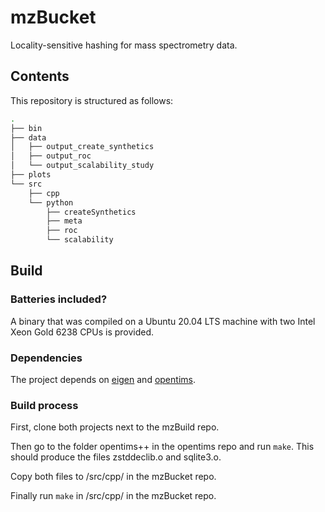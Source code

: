 # mzBucket
Locality-sensitive hashing for mass spectrometry data.

## Contents
This repository is structured as follows:
``` bash
.
├── bin
├── data
│   ├── output_create_synthetics
│   ├── output_roc
│   └── output_scalability_study
├── plots
└── src
    ├── cpp
    └── python
        ├── createSynthetics
        ├── meta
        ├── roc
        └── scalability
```
## Build
### Batteries included?
A binary that was compiled on a Ubuntu 20.04 LTS machine with two Intel Xeon Gold 6238 CPUs is provided. 
### Dependencies
The project depends on [eigen](https://gitlab.com/libeigen/eigen) and [opentims](https://github.com/michalsta/opentims).
### Build process
First, clone both projects next to the mzBuild repo.

Then go to the folder opentims++ in the opentims repo and run `make`. This should produce the files zstddeclib.o and sqlite3.o.

Copy both files to /src/cpp/ in the mzBucket repo.

Finally run `make` in  /src/cpp/ in the mzBucket repo.
